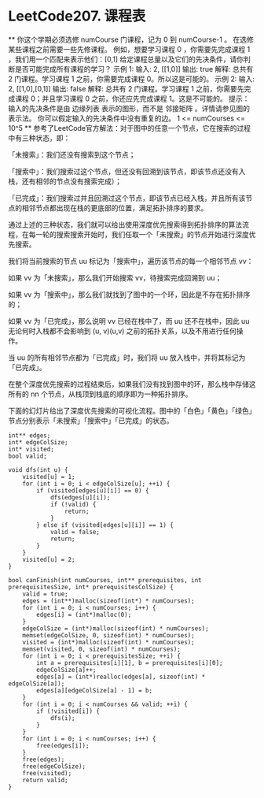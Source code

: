 # LeetCode207. 课程表
**
你这个学期必须选修 numCourse 门课程，记为 0 到 numCourse-1 。
在选修某些课程之前需要一些先修课程。 例如，想要学习课程 0 ，你需要先完成课程 1 ，我们用一个匹配来表示他们：[0,1]
给定课程总量以及它们的先决条件，请你判断是否可能完成所有课程的学习？
示例 1:
输入: 2, [[1,0]] 
输出: true
解释: 总共有 2 门课程。学习课程 1 之前，你需要完成课程 0。所以这是可能的。
示例 2:
输入: 2, [[1,0],[0,1]]
输出: false
解释: 总共有 2 门课程。学习课程 1 之前，你需要先完成课程 0；并且学习课程 0 之前，你还应先完成课程 1。这是不可能的。
提示：
输入的先决条件是由 边缘列表 表示的图形，而不是 邻接矩阵 。详情请参见图的表示法。
你可以假定输入的先决条件中没有重复的边。
1 <= numCourses <= 10^5
**
参考了LeetCode官方解法：对于图中的任意一个节点，它在搜索的过程中有三种状态，即：

「未搜索」：我们还没有搜索到这个节点；

「搜索中」：我们搜索过这个节点，但还没有回溯到该节点，即该节点还没有入栈，还有相邻的节点没有搜索完成）；

「已完成」：我们搜索过并且回溯过这个节点，即该节点已经入栈，并且所有该节点的相邻节点都出现在栈的更底部的位置，满足拓扑排序的要求。

通过上述的三种状态，我们就可以给出使用深度优先搜索得到拓扑排序的算法流程，在每一轮的搜索搜索开始时，我们任取一个「未搜索」的节点开始进行深度优先搜索。

我们将当前搜索的节点 uu 标记为「搜索中」，遍历该节点的每一个相邻节点 vv：

如果 vv 为「未搜索」，那么我们开始搜索 vv，待搜索完成回溯到 uu；

如果 vv 为「搜索中」，那么我们就找到了图中的一个环，因此是不存在拓扑排序的；

如果 vv 为「已完成」，那么说明 vv 已经在栈中了，而 uu 还不在栈中，因此 uu 无论何时入栈都不会影响到 (u, v)(u,v) 之前的拓扑关系，以及不用进行任何操作。

当 uu 的所有相邻节点都为「已完成」时，我们将 uu 放入栈中，并将其标记为「已完成」。

在整个深度优先搜索的过程结束后，如果我们没有找到图中的环，那么栈中存储这所有的 nn 个节点，从栈顶到栈底的顺序即为一种拓扑排序。

下面的幻灯片给出了深度优先搜索的可视化流程。图中的「白色」「黄色」「绿色」节点分别表示「未搜索」「搜索中」「已完成」的状态。

```
int** edges;
int* edgeColSize;
int* visited;
bool valid;

void dfs(int u) {
    visited[u] = 1;
    for (int i = 0; i < edgeColSize[u]; ++i) {
        if (visited[edges[u][i]] == 0) {
            dfs(edges[u][i]);
            if (!valid) {
                return;
            }
        } else if (visited[edges[u][i]] == 1) {
            valid = false;
            return;
        }
    }
    visited[u] = 2;
}

bool canFinish(int numCourses, int** prerequisites, int prerequisitesSize, int* prerequisitesColSize) {
    valid = true;
    edges = (int**)malloc(sizeof(int*) * numCourses);
    for (int i = 0; i < numCourses; i++) {
        edges[i] = (int*)malloc(0);
    }
    edgeColSize = (int*)malloc(sizeof(int) * numCourses);
    memset(edgeColSize, 0, sizeof(int) * numCourses);
    visited = (int*)malloc(sizeof(int) * numCourses);
    memset(visited, 0, sizeof(int) * numCourses);
    for (int i = 0; i < prerequisitesSize; ++i) {
        int a = prerequisites[i][1], b = prerequisites[i][0];
        edgeColSize[a]++;
        edges[a] = (int*)realloc(edges[a], sizeof(int) * edgeColSize[a]);
        edges[a][edgeColSize[a] - 1] = b;
    }
    for (int i = 0; i < numCourses && valid; ++i) {
        if (!visited[i]) {
            dfs(i);
        }
    }
    for (int i = 0; i < numCourses; i++) {
        free(edges[i]);
    }
    free(edges);
    free(edgeColSize);
    free(visited);
    return valid;
}

```